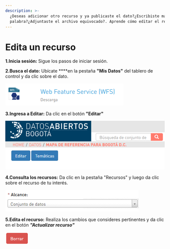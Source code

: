 ```yaml
---
description: >-
  ¿Deseas adicionar otro recurso y ya publicaste el dato?¿Escribiste mal una
  palabra?¿Adjuntaste el archivo equivocado?. Aprende cómo editar el recurso.
---
```


# Edita un recurso

**1.Inicia sesión:** Sigue los pasos de iniciar sesión.

**2.Busca el dato:** Ubícate ****en la pestaña **"Mis Datos"** del tablero de control y da clic sobre el dato.

![](../.gitbook/assets/image%20%2840%29.png)

**3.Ingresa a Editar:** Da clic en el botón **"Editar"**

![](../.gitbook/assets/image%20%281%29.png)

**4.Consulta los recursos:** Da clic en la pestaña "Recursos" y luego da clic sobre el recurso de tu interés.

![](../.gitbook/assets/image%20%28114%29.png)

**5.Edita el recurso:** Realiza los cambios que consideres pertinentes y da clic en el botón _**"Actualizar recurso"**_

![](../.gitbook/assets/image%20%28103%29.png)

